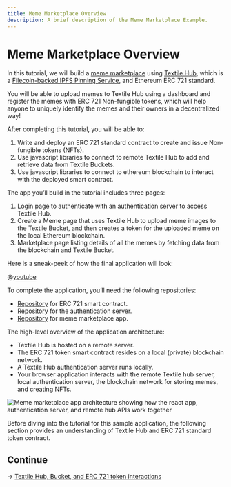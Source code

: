 ```yaml
---
title: Meme Marketplace Overview
description: A brief description of the Meme Marketplace Example.
---
```


# Meme Marketplace Overview

In this tutorial, we will build a [meme marketplace](https://github.com/filecoin-shipyard/meme-marketplace) using [Textile Hub](https://docs.textile.io/hub/), which is a [Filecoin-backed IPFS Pinning Service](../../filecoin-pinning-services/), and Ethereum ERC 721 standard.

You will be able to upload memes to Textile Hub using a dashboard and register the memes with ERC 721 Non-fungible tokens, which will help anyone to uniquely identify the memes and their owners in a decentralized way!

After completing this tutorial, you will be able to:

1. Write and deploy an ERC 721 standard contract to create and issue Non-fungible tokens (NFTs).
2. Use javascript libraries to connect to remote Textile Hub to add and retrieve data from Textile Buckets.
3. Use javascript libraries to connect to ethereum blockchain to interact with the deployed smart contract.

The app you’ll build in the tutorial includes three pages:

1. Login page to authenticate with an authentication server to access Textile Hub.
2. Create a Meme page that uses Textile Hub to upload meme images to the Textile Bucket, and then creates a token for the uploaded meme on the local Ethereum blockchain.
3. Marketplace page listing details of all the memes by fetching data from the blockchain and Textile Bucket.

Here is a sneak-peek of how the final application will look:

@[youtube](https://youtu.be/UaTr0JSg4ZQ)

To complete the application, you’ll need the following repositories:

- [Repository](https://github.com/filecoin-shipyard/meme-nft-token) for ERC 721 smart contract.
- [Repository](https://github.com/filecoin-shipyard/meme-marketplace/tree/master/hub-browser-auth-app) for the authentication server.
- [Repository](https://github.com/filecoin-shipyard/meme-marketplace/tree/master/marketplace) for meme marketplace app.

The high-level overview of the application architecture:

- Textile Hub is hosted on a remote server.
- The ERC 721 token smart contract resides on a local (private) blockchain network.
- A Textile Hub authentication server runs locally.
- Your browser application interacts with the remote Textile hub server, local authentication server, the blockchain network for storing memes, and creating NFTs.

![Meme marketplace app architecture showing how the react app, authentication server, and remote hub APIs work together](./images/app-arch.png)

Before diving into the tutorial for this sample application, the following section provides an understanding of Textile Hub and ERC 721 standard token contract.

## Continue
 → [Textile Hub, Bucket, and ERC 721 token interactions](https://docs.filecoin.io/build/examples/meme-marketplace/textile-hub-buckets-and-erc721/)

